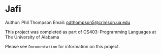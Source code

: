 # Jafi
Author: Phil Thompson
Email: pdthompson5@crimson.ua.edu

This project was completed as part of CS403: Programming Languages at The University of Alabama 

Please see `Documentation` for information on this project.
